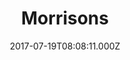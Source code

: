---
date: 2017-07-19T08:08:11.000Z
title: Morrisons
latitude: 52.04938134912715
longitude: 0.9546547409704537
category: checkin
---